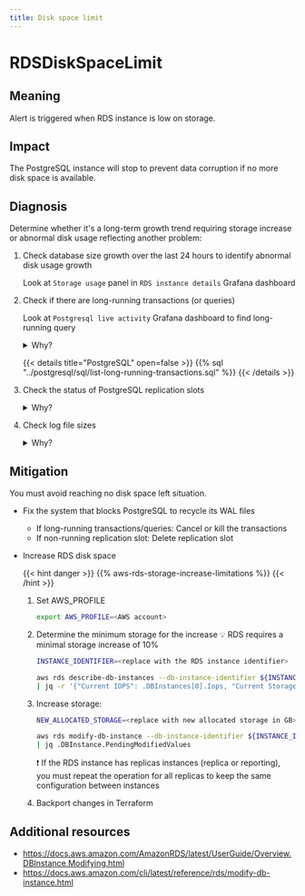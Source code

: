 ```yaml
---
title: Disk space limit
---
```


# RDSDiskSpaceLimit

## Meaning

Alert is triggered when RDS instance is low on storage.

## Impact

The PostgreSQL instance will stop to prevent data corruption if no more disk space is available.

## Diagnosis

Determine whether it's a long-term growth trend requiring storage increase or abnormal disk usage reflecting another problem:

1. Check database size growth over the last 24 hours to identify abnormal disk usage growth

    Look at `Storage usage` panel in `RDS instance details` Grafana dashboard

1. Check if there are long-running transactions (or queries)

    Look at `Postgresql live activity` Grafana dashboard to find long-running query

    <details>
    <summary>Why?</summary>
    {{< postgresql-long-running-transaction-impacts >}}
    </details>

    {{< details title="PostgreSQL" open=false >}}
{{% sql "../postgresql/sql/list-long-running-transactions.sql" %}}
    {{< /details >}}

1. Check the status of PostgreSQL replication slots

    <details>
    <summary>Why?</summary>
    PostgreSQL keeps WAL files on its disk until the replication slot client acknowledges they consumed it.
    </details>

1. Check log file sizes

    <details>
    <summary>Why?</summary>
    PostgreSQL logs could consume large disk space.

    Usually related to:
    - Connection/disconnections
    - Slow queries
    - PGaudit logs
    - Internal errors
    - Temporary files

    PostgreSQL parameters:
    - `log_temp_files` can be set to log temporary file creation above a size threshold
    - `temp_file_limit` parameter can be set to avoid over-usage: <https://www.postgresql.org/docs/16/runtime-config-resource.html#RUNTIME-CONFIG-RESOURCE-DISK>
    </details>

## Mitigation

You must avoid reaching no disk space left situation.

- Fix the system that blocks PostgreSQL to recycle its WAL files

  - If long-running transactions/queries: Cancel or kill the transactions
  - If non-running replication slot: Delete replication slot

- Increase RDS disk space

    {{< hint danger >}}
{{% aws-rds-storage-increase-limitations %}}
{{< /hint >}}

    1. Set AWS_PROFILE

        ```bash
        export AWS_PROFILE=<AWS account>
        ```

    2. Determine the minimum storage for the increase
        💡 RDS requires a minimal storage increase of 10%

        ```bash
        INSTANCE_IDENTIFIER=<replace with the RDS instance identifier>
        ```

        ```bash
        aws rds describe-db-instances --db-instance-identifier ${INSTANCE_IDENTIFIER} \
        | jq -r '{"Current IOPS": .DBInstances[0].Iops, "Current Storage Limit": .DBInstances[0].AllocatedStorage, "New minimum storage size": ((.DBInstances[0].AllocatedStorage|tonumber)+(.DBInstances[0].AllocatedStorage|tonumber*0.1|floor))}'
        ```

    3. Increase storage:

        ```bash
        NEW_ALLOCATED_STORAGE=<replace with new allocated storage in GB>
        ```

        ```bash
        aws rds modify-db-instance --db-instance-identifier ${INSTANCE_IDENTIFIER} --allocated-storage ${NEW_ALLOCATED_STORAGE} --apply-immediately \
        | jq .DBInstance.PendingModifiedValues
        ```

        ❗ If the RDS instance has replicas instances (replica or reporting), you must repeat the operation for all replicas to keep the same configuration between instances

    4. Backport changes in Terraform

## Additional resources

- <https://docs.aws.amazon.com/AmazonRDS/latest/UserGuide/Overview.DBInstance.Modifying.html>
- <https://docs.aws.amazon.com/cli/latest/reference/rds/modify-db-instance.html>
